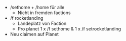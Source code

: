 - /sethome + /home für alle
	- Nicht in fremden factions
- /f rocketlanding
	- Landeplatz von Faction
	- Pro planet 1 x /f sethome & 1 x /f setrocketlanding
- Neu claimen auf Planet
